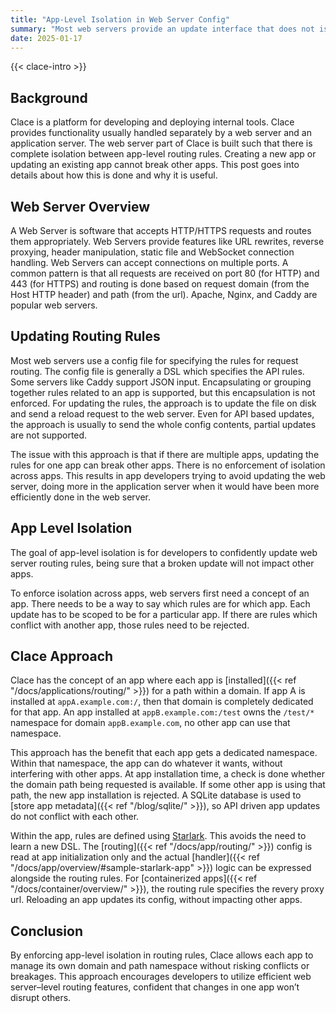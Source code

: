 ```yaml
---
title: "App-Level Isolation in Web Server Config"
summary: "Most web servers provide an update interface that does not isolate applications from one another. As a result, updating a routing rule for one app can accidentally break other apps."
date: 2025-01-17
---
```


{{< clace-intro >}}

## Background

Clace is a platform for developing and deploying internal tools. Clace provides functionality usually handled separately by a web server and an application server. The web server part of Clace is built such that there is complete isolation between app-level routing rules. Creating a new app or updating an existing app cannot break other apps. This post goes into details about how this is done and why it is useful.

## Web Server Overview

A Web Server is software that accepts HTTP/HTTPS requests and routes them appropriately. Web Servers provide features like URL rewrites, reverse proxying, header manipulation, static file and WebSocket connection handling. Web Servers can accept connections on multiple ports. A common pattern is that all requests are received on port 80 (for HTTP) and 443 (for HTTPS) and routing is done based on request domain (from the Host HTTP header) and path (from the url). Apache, Nginx, and Caddy are popular web servers.

## Updating Routing Rules

Most web servers use a config file for specifying the rules for request routing. The config file is generally a DSL which specifies the API rules. Some servers like Caddy support JSON input. Encapsulating or grouping together rules related to an app is supported, but this encapsulation is not enforced. For updating the rules, the approach is to update the file on disk and send a reload request to the web server. Even for API based updates, the approach is usually to send the whole config contents, partial updates are not supported.

The issue with this approach is that if there are multiple apps, updating the rules for one app can break other apps. There is no enforcement of isolation across apps. This results in app developers trying to avoid updating the web server, doing more in the application server when it would have been more efficiently done in the web server.

## App Level Isolation

The goal of app-level isolation is for developers to confidently update web server routing rules, being sure that a broken update will not impact other apps.

To enforce isolation across apps, web servers first need a concept of an app. There needs to be a way to say which rules are for which app. Each update has to be scoped to be for a particular app. If there are rules which conflict with another app, those rules need to be rejected.

## Clace Approach

Clace has the concept of an app where each app is [installed]({{< ref "/docs/applications/routing/" >}}) for a path within a domain. If app A is installed at `appA.example.com:/`, then that domain is completely dedicated for that app. An app installed at `appB.example.com:/test` owns the `/test/*` namespace for domain `appB.example.com`, no other app can use that namespace.

This approach has the benefit that each app gets a dedicated namespace. Within that namespace, the app can do whatever it wants, without interfering with other apps. At app installation time, a check is done whether the domain path being requested is available. If some other app is using that path, the new app installation is rejected. A SQLite database is used to [store app metadata]({{< ref "/blog/sqlite/" >}}), so API driven app updates do not conflict with each other.

Within the app, rules are defined using [Starlark](https://starlark-lang.org/). This avoids the need to learn a new DSL. The [routing]({{< ref "/docs/app/routing/" >}}) config is read at app initialization only and the actual [handler]({{< ref "/docs/app/overview/#sample-starlark-app" >}}) logic can be expressed alongside the routing rules. For [containerized apps]({{< ref "/docs/container/overview/" >}}), the routing rule specifies the revery proxy url. Reloading an app updates its config, without impacting other apps.

## Conclusion

By enforcing app-level isolation in routing rules, Clace allows each app to manage its own domain and path namespace without risking conflicts or breakages. This approach encourages developers to utilize efficient web server–level routing features, confident that changes in one app won’t disrupt others.
